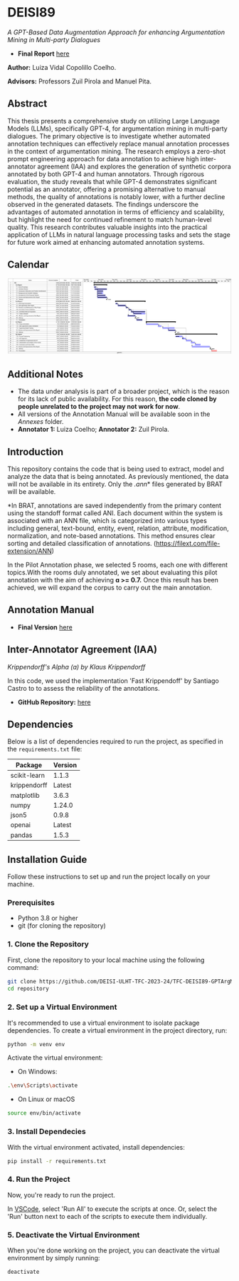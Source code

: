 # DEISI89
*A GPT-Based Data Augmentation Approach for enhancing Argumentation Mining in Multi-party Dialogues*

- **Final Report** [here](https://github.com/lcopolillo/TFC-DEISI89/blob/main/DEISI89_Luiza_Coelho.pdf)

**Author:** Luiza Vidal Copolillo Coelho.

**Advisors:** Professors Zuil Pirola and Manuel Pita.

## Abstract
This thesis presents a comprehensive study on utilizing Large Language Models (LLMs), specifically
GPT-4, for argumentation mining in multi-party dialogues. The primary objective is to investigate
whether automated annotation techniques can effectively replace manual annotation processes in the
context of argumentation mining. The research employs a zero-shot prompt engineering approach
for data annotation to achieve high inter-annotator agreement (IAA) and explores the generation of
synthetic corpora annotated by both GPT-4 and human annotators. Through rigorous evaluation,
the study reveals that while GPT-4 demonstrates significant potential as an annotator, offering a
promising alternative to manual methods, the quality of annotations is notably lower, with a further
decline observed in the generated datasets. The findings underscore the advantages of automated
annotation in terms of efficiency and scalability, but highlight the need for continued refinement to
match human-level quality. This research contributes valuable insights into the practical application
of LLMs in natural language processing tasks and sets the stage for future work aimed at enhancing
automated annotation systems.

## Calendar
![Calendar](assets/calendar_v3.png)

## Additional Notes
- The data under analysis is part of a broader project, which is the reason for its lack of public availability. For this reason, **the code cloned by people unrelated to the project may not work for now**.
- All versions of the Annotation Manual will be available soon in the *Annexes* folder.
- **Annotator 1:** Luiza Coelho; **Annotator 2:** Zuil Pirola.


## Introduction
This repository contains the code that is being used to extract, model and analyze the data that is being annotated. As previously mentioned, the data will not be available in its entirety. Only the *.ann** files generated by BRAT will be available.

*In BRAT, annotations are saved independently from the primary content using the standoff format called ANI. Each document within the system is associated with an ANN file, which is categorized into various types including general, text-bound, entity, event, relation, attribute, modification, normalization, and note-based annotations. This method ensures clear sorting and detailed classification of annotations. (https://filext.com/file-extension/ANN)

In the Pilot Annotation phase, we selected 5 rooms, each one with different topics.With the rooms duly annotated, we set about evaluating this pilot annotation with the aim of achieving **ɑ >= 0.7.** Once this result has been achieved, we will expand the corpus to carry out the main annotation.

## Annotation Manual
- **Final Version** [here](https://github.com/lcopolillo/TFC-DEISI89/blob/main/assets/annotation-manual-v3.pdf)

## Inter-Annotator Agreement (IAA)
*Krippendorff's Alpha (ɑ) by Klaus Krippendorff*

In this code, we used the implementation 'Fast Krippendoff' by Santiago Castro to to assess the reliability of the annotations. 
- **GitHub Repository:** [here](https://github.com/pln-fing-udelar/fast-krippendorff)

## Dependencies

Below is a list of dependencies required to run the project, as specified in the `requirements.txt` file:

| Package        | Version |
|----------------|---------|
| scikit-learn   | 1.1.3   |
| krippendorff   | Latest  |
| matplotlib     | 3.6.3   |
| numpy          | 1.24.0  |
| json5          | 0.9.8   | 
| openai         | Latest  |  
| pandas         | 1.5.3   | 

## Installation Guide

Follow these instructions to set up and run the project locally on your machine.

### Prerequisites

- Python 3.8 or higher
- git (for cloning the repository)

### 1. Clone the Repository

First, clone the repository to your local machine using the following command:

```bash
git clone https://github.com/DEISI-ULHT-TFC-2023-24/TFC-DEISI89-GPTArgMine.git
cd repository
```

### 2. Set up a Virtual Environment

It's recommended to use a virtual environment to isolate package dependencies. To create a virtual environment in the project directory, run:

```bash
python -m venv env
```

Activate the virtual environment:
- On Windows:
```bash
.\env\Scripts\activate
```

- On Linux or macOS
```bash
source env/bin/activate
```
### 3. Install Dependecies

With the virtual environment activated, install dependencies:
```bash
pip install -r requirements.txt
```

### 4. Run the Project

Now, you're ready to run the project.

In [VSCode](https://code.visualstudio.com/download), select 'Run All' to execute the scripts at once. Or, select the 'Run' button next to each of the scripts to execute them individually.

### 5. Deactivate the Virtual Environment

When you're done working on the project, you can deactivate the virtual environment by simply running:

```bash
deactivate
```
